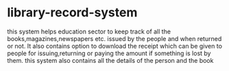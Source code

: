 # library-record-system
 this system helps education sector to keep track of all the books,magazines,newspapers etc. issued by the people and when returned or not. It also contains option to download the receipt which can be given to people for issuing,returning or paying the amount if something is lost by them. this system also contains all the details of the person and the book
